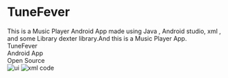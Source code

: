 # TuneFever
This is a Music Player Android App made using Java , Android studio, xml , and some Library dexter library.And this is a Music Player App.
<br>
TuneFever
<br>
Android App
<br>
Open Source
<br>
![ui](https://github.com/Abdullahkhanspn/TuneFever/assets/140059001/8892d0f0-38de-4b1a-aacf-09d6e0af13de)
![xml code](https://github.com/Abdullahkhanspn/TuneFever/assets/140059001/0ac30e95-b007-4773-b5e5-789c2904e703)
